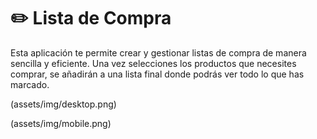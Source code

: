 # ✏️ Lista de Compra 

Esta aplicación te permite crear y gestionar listas de compra de manera sencilla y eficiente. Una vez selecciones los productos que necesites comprar, se añadirán a una lista final donde podrás ver todo lo que has marcado.

(assets/img/desktop.png)

(assets/img/mobile.png)